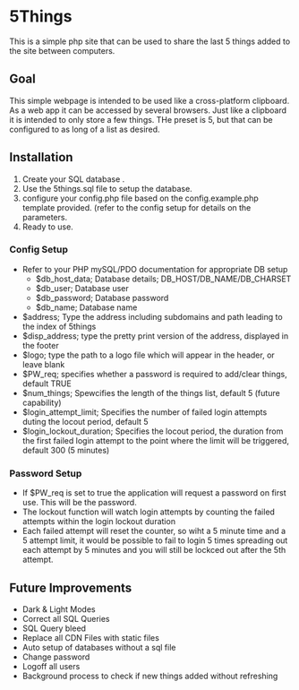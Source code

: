 # 5Things
This is a simple php site that can be used to share the last 5 things added to the site between computers.

## Goal
This simple webpage is intended to be used like a cross-platform clipboard. As a web app it can be accessed by several browsers. Just like a clipboard it is intended to only store a few things. THe preset is 5, but that can be configured to as long of a list as desired.

## Installation
1. Create your SQL database .
2. Use the 5things.sql file to setup the database.
3. configure your config.php file based on the config.example.php template provided. (refer to the config setup for details on the parameters.
4. Ready to use.

### Config Setup
- Refer to your PHP mySQL/PDO documentation for appropriate DB setup
  - $db_host_data; Database details; DB_HOST/DB_NAME/DB_CHARSET
  - $db_user; Database user
  - $db_password; Database password
  - $db_name; Database name
- $address; Type the address including subdomains and path leading to the index of 5things
- $disp_address; type the pretty print version of the address, displayed in the footer
- $logo; type the path to a logo file which will appear in the header, or leave blank
- $PW_req; specifies whether a password is required to add/clear things, default TRUE
- $num_things; Spewcifies the length of the things list, default 5 (future capability)
- $login_attempt_limit; Specifies the number of failed login attempts duting the locout period, default 5
- $login_lockout_duration; Specifies the locout period, the duration from the first failed login attempt to the point where the limit will be triggered, default 300 (5 minutes)

### Password Setup
- If $PW_req is set to true the application will request a password on first use. This will be the password.
- The lockout function will watch login attempts by counting the failed attempts within the login lockout duration
- Each failed attempt will reset the counter, so wiht a 5 minute time and a 5 attempt limit, it would be possible to fail to login 5 times spreading out each attempt by 5 minutes and you will still be lockced out after the 5th attempt.

## Future Improvements
- Dark & Light Modes
- Correct all SQL Queries
- SQL Query bleed
- Replace all CDN Files with static files
- Auto setup of databases without a sql file
- Change password
- Logoff all users
- Background process to check if new things added without refreshing